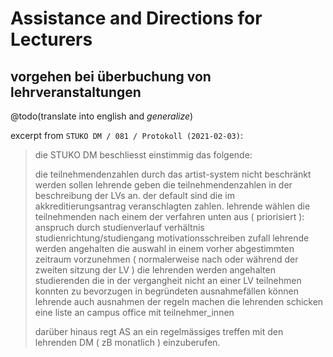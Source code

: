 # Assistance and Directions for Lecturers

## vorgehen bei überbuchung von lehrveranstaltungen

@todo(translate into english and *generalize*)

excerpt from `STUKO DM / 081 / Protokoll (2021-02-03)`:

> die STUKO DM beschliesst einstimmig das folgende:
> 
> die teilnehmendenzahlen durch das artist-system nicht beschränkt werden sollen
> lehrende geben die teilnehmendenzahlen in der beschreibung der LVs an. der default sind die im akkreditierungsantrag veranschlagten zahlen.
> lehrende wählen die teilnehmenden nach einem der verfahren unten aus ( priorisiert ):
> anspruch durch studienverlauf
> verhältnis studienrichtung/studiengang
> motivationsschreiben
> zufall
> lehrende werden angehalten die auswahl in einem vorher abgestimmten zeitraum vorzunehmen ( normalerweise nach oder während der zweiten sitzung der LV ) 
> die lehrenden werden angehalten studierenden die in der vergangheit nicht an einer LV teilnehmen konnten zu bevorzugen
> in begründeten ausnahmefällen können lehrende auch ausnahmen der regeln machen 
> die lehrenden schicken eine liste an campus office mit teilnehmer_innen
> 
> darüber hinaus regt AS an ein regelmässiges treffen mit den lehrenden DM ( zB monatlich ) einzuberufen.
